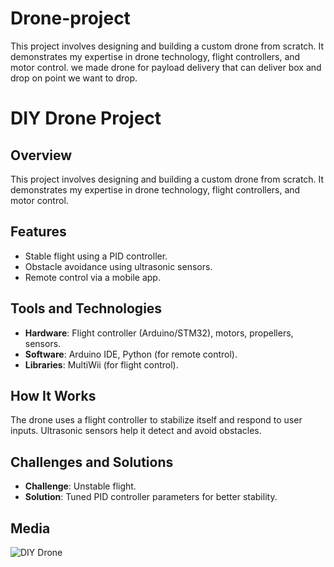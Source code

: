 # Drone-project
This project involves designing and building a custom drone from scratch. It demonstrates my expertise in drone technology, flight controllers, and motor control. we made drone for payload delivery that can deliver box and drop on point we want to drop.
# DIY Drone Project

## Overview
This project involves designing and building a custom drone from scratch. It demonstrates my expertise in drone technology, flight controllers, and motor control.

## Features
- Stable flight using a PID controller.
- Obstacle avoidance using ultrasonic sensors.
- Remote control via a mobile app.

## Tools and Technologies
- **Hardware**: Flight controller (Arduino/STM32), motors, propellers, sensors.
- **Software**: Arduino IDE, Python (for remote control).
- **Libraries**: MultiWii (for flight control).

## How It Works
The drone uses a flight controller to stabilize itself and respond to user inputs. Ultrasonic sensors help it detect and avoid obstacles.

## Challenges and Solutions
- **Challenge**: Unstable flight.
- **Solution**: Tuned PID controller parameters for better stability.

## Media
![DIY Drone](https://drive.google.com/file/d/1LeLUlbWuGAhe5A9EKhXiSKyC4w79sA_r/view?usp=sharing)
